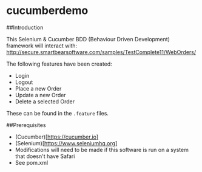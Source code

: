 # cucumberdemo

##Introduction

This Selenium & Cucumber BDD (Behaviour Driven Development) framework will interact with: http://secure.smartbearsoftware.com/samples/TestComplete11/WebOrders/

The following features have been created:
- Login
- Logout
- Place a new Order
- Update a new Order
- Delete a selected Order

These can be found in the `.feature` files.

##Prerequisites
- (Cucumber)[https://cucumber.io]
- (Selenium)[https://www.seleniumhq.org]
- Modifications will need to be made if this software is run on a system that doesn't have Safari
- See pom.xml

